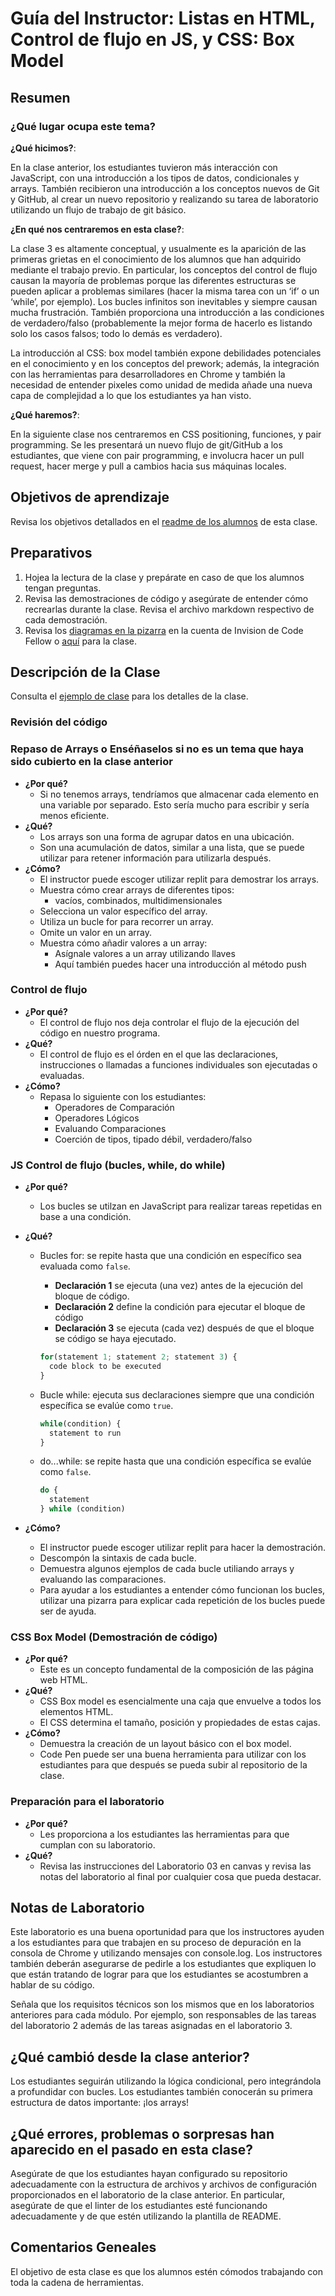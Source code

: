 ﻿# Guía del Instructor: Listas en HTML, Control de flujo en JS, y CSS: Box Model

## Resumen

### ¿Qué lugar ocupa este tema?

**¿Qué hicimos?**:

En la clase anterior, los estudiantes tuvieron más interacción con JavaScript, con una introducción a los tipos de datos, condicionales y arrays. También recibieron una introducción a los conceptos nuevos de Git y GitHub, al crear un nuevo repositorio y realizando su tarea de laboratorio utilizando un flujo de trabajo de git básico.

**¿En qué nos centraremos en esta clase?**:

La clase 3 es altamente conceptual, y usualmente es la aparición de las primeras grietas en el conocimiento de los alumnos que han adquirido mediante el trabajo previo. En particular, los conceptos del control de flujo causan la mayoría de problemas porque las diferentes estructuras se pueden aplicar a problemas similares (hacer la misma tarea con un  ‘if’ o un ‘while’, por ejemplo). Los bucles infinitos son inevitables y siempre causan mucha frustración. También proporciona una introducción a las condiciones de verdadero/falso (probablemente la mejor forma de hacerlo es listando solo los casos falsos; todo lo demás es verdadero).

La introducción al CSS: box model también expone debilidades potenciales en el conocimiento y en los conceptos del prework; además, la integración con las herramientas para desarrolladores en Chrome y también la necesidad de entender pixeles como unidad de medida añade una nueva capa de complejidad a lo que los estudiantes ya han visto.

**¿Qué haremos?**:

En la siguiente clase nos centraremos en CSS positioning, funciones, y pair programming. Se les presentará un nuevo flujo de git/GitHub a los estudiantes, que viene con pair programming, e involucra hacer un pull request, hacer merge y pull a cambios hacia sus máquinas locales.

## Objetivos de aprendizaje

Revisa los objetivos detallados en el [readme de los alumnos](../README.md) de esta clase.

## Preparativos

1. Hojea la lectura de la clase y prepárate en caso de que los alumnos tengan preguntas. 
1. Revisa las demostraciones de código y asegúrate de entender cómo recrearlas durante la clase. Revisa el archivo markdown respectivo de cada demostración.
1. Revisa los [diagramas en la pizarra](https://code-fellows.invisionapp.com/freehand/201-Whiteboards-8r4qFnMn2) en la cuenta de Invision de Code Fellow o [aquí](whiteboards/class03WB.png) para la clase.

## Descripción de la Clase
<!-- NOTA PARA EL INSTRUCTOR: Si haces algún cambio en la clase, haz los cambios correspondientes en el LECTURE.md -->

Consulta el [ejemplo de clase](LECTURE.md) para los detalles de la clase.

### Revisión del código

### Repaso de Arrays o Enséñaselos si no es un tema que haya sido cubierto en la clase anterior

- **¿Por qué?**
  - Si no tenemos arrays, tendríamos que almacenar cada elemento en una variable por separado. Esto sería mucho para escribir y sería menos eficiente.
- **¿Qué?**
  - Los arrays son una forma de agrupar datos en una ubicación.
  - Son una acumulación de datos, similar a una lista, que se puede utilizar para retener información para utilizarla después.
- **¿Cómo?**
  - El instructor puede escoger utilizar replit para demostrar los arrays.
  - Muestra cómo crear arrays de diferentes tipos:
    - vacíos, combinados, multidimensionales
  - Selecciona un valor específico del array.
  - Utiliza un bucle for para recorrer un array.
  - Omite un valor en un array.
  - Muestra cómo añadir valores a un array:
    - Asígnale valores a un array utilizando llaves
    - Aquí también puedes hacer una introducción al método push

### Control de flujo

- **¿Por qué?**
  - El control de flujo nos deja controlar el flujo de la ejecución del código en nuestro programa.
- **¿Qué?**
  - El control de flujo es el órden en el que las declaraciones, instrucciones o llamadas a funciones individuales son ejecutadas o evaluadas.
- **¿Cómo?**
  - Repasa lo siguiente con los estudiantes:
    - Operadores de Comparación
    - Operadores Lógicos
    - Evaluando Comparaciones
    - Coerción de tipos, tipado débil, verdadero/falso

### JS Control de flujo (bucles, while, do while)

- **¿Por qué?**
  - Los bucles se utilzan en JavaScript para realizar tareas repetidas en base a una condición.
- **¿Qué?**
  - Bucles for: se repite hasta que una condición en específico sea evaluada como `false`.
    - **Declaración 1** se ejecuta (una vez) antes de la ejecución del bloque de código.
    - **Declaración 2** define la condición para ejecutar el bloque de código
    - **Declaración 3** se ejecuta (cada vez) después de que el bloque se código se haya ejecutado.

    ```js
    for(statement 1; statement 2; statement 3) {
      code block to be executed
    }
    ```

  - Bucle while: ejecuta sus declaraciones siempre que una condición específica se evalúe como `true`.

    ```js
    while(condition) {
      statement to run
    }
    ```

  - do...while: se repite hasta que una condición específica se evalúe como `false`.

    ```js
    do {
      statement
    } while (condition)
    ```

- **¿Cómo?**
  - El instructor puede escoger utilizar replit para hacer la demostración.
  - Descompón la sintaxis de cada bucle.
  - Demuestra algunos ejemplos de cada bucle utiliando arrays y evaluando las comparaciones.
  - Para ayudar a los estudiantes a entender cómo funcionan los bucles, utilizar una pizarra para explicar cada repetición de los bucles puede ser de ayuda.

### CSS Box Model (Demostración de código)

- **¿Por qué?**
  - Este es un concepto fundamental de la composición de las página web HTML.
- **¿Qué?**
  - CSS Box model es esencialmente una caja que envuelve a todos los elementos HTML.
  - El CSS determina el tamaño, posición y propiedades de estas cajas.
- **¿Cómo?**
  - Demuestra la creación de un layout básico con el box model.
  - Code Pen puede ser una buena herramienta para utilizar con los estudiantes para que después se pueda subir al repositorio de la clase.

### Preparación para el laboratorio

- **¿Por qué?**
  - Les proporciona a los estudiantes las herramientas para que cumplan con su laboratorio.
- **¿Qué?**
  - Revisa las instrucciones del Laboratorio 03 en canvas y revisa las notas del laboratorio al final por cualquier cosa que pueda destacar.

## Notas de Laboratorio

Este laboratorio es una buena oportunidad para que los instructores ayuden a los estudiantes para que trabajen en su proceso de depuración en la consola de Chrome y utilizando mensajes con console.log. Los instructores también deberán asegurarse de pedirle a los estudiantes que expliquen lo que están tratando de lograr para que los estudiantes se acostumbren a hablar de su código.

Señala que los requisitos técnicos son los mismos que en los laboratorios anteriores para cada módulo. Por ejemplo, son responsables de las tareas del laboratorio 2 además de las tareas asignadas en el laboratorio 3.

## ¿Qué cambió desde la clase anterior?

Los estudiantes seguirán utilizando la lógica condicional, pero integrándola a profundidar con bucles. Los estudiantes también conocerán su primera estructura de datos importante: ¡los arrays!

## ¿Qué errores, problemas o sorpresas han aparecido en el pasado en esta clase?

Asegúrate de que los estudiantes hayan configurado su repositorio adecuadamente con la estructura de archivos y archivos de configuración proporcionados en el laboratorio de la clase anterior. En particular, asegúrate de que el linter de los estudiantes esté funcionando adecuadamente y de que estén utilizando la plantilla de README.

## Comentarios Geneales

El objetivo de esta clase es que los alumnos estén cómodos trabajando con toda la cadena de herramientas.
